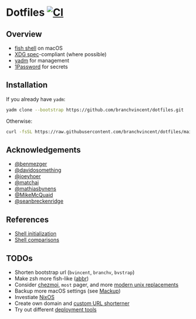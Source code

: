 # Dotfiles [![CI](https://github.com/branchvincent/dotfiles/workflows/CI/badge.svg)](https://github.com/branchvincent/dotfiles/actions?query=workflow%3ACI)

## Overview

- [fish shell](http://fishshell.com/) on macOS
- [XDG spec](https://specifications.freedesktop.org/basedir-spec/basedir-spec-latest.html)-compliant (where possible)
- [yadm](https://yadm.io/) for management
- [1Password](https://1password.com/downloads/command-line/) for secrets

## Installation

If you already have `yadm`:

```sh
yadm clone --bootstrap https://github.com/branchvincent/dotfiles.git
```

Otherwise:

```sh
curl -fsSL https://raw.githubusercontent.com/branchvincent/dotfiles/main/bootstrap | bash
```

## Acknowledgements

- [@benmezger](https://github.com/benmezger/dotfiles)
- [@davidosomething](https://github.com/davidosomething/dotfiles)
- [@joeyhoer](https://github.com/joeyhoer/starter)
- [@matchai](https://github.com/matchai/dotfiles)
- [@mathiasbynens](https://github.com/mathiasbynens/dotfiles)
- [@MikeMcQuaid](https://github.com/MikeMcQuaid/dotfiles)
- [@seanbreckenridge](https://github.com/seanbreckenridge/dotfiles)

## References

- [Shell initialization](https://github.com/rbenv/rbenv/wiki/unix-shell-initialization)
- [Shell comparisons](https://hyperpolyglot.org/unix-shells)

## TODOs

- Shorten bootstrap url (`bvincent`, `branchv`, `bvstrap`)
- Make zsh more fish-like ([abbr](https://github.com/IlanCosman/zsh-abbr))
- Consider [chezmoi](https://github.com/twpayne/chezmoi), `most` pager, and more [modern unix replacements](https://remysharp.com/2018/08/23/cli-improved)
- Backup more macOS settings (see [Mackup](https://github.com/lra/mackup))
- Investiate [NixOS](https://nixos.org)
- Create own domain and [custom URL shorterner](https://github.com/seanbreckenridge/no-db-static-shorturl)
- Try out different [deployment tools](https://documentation.codeship.com/#deploying)
